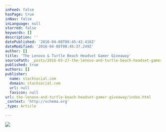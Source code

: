 ```yaml
---
inFeed: false
hasPage: true
inNav: false
inLanguage: null
starred: false
keywords: []
description: ''
datePublished: '2016-04-08T08:45:42.416Z'
dateModified: '2016-04-08T08:45:37.249Z'
author: []
title: 'The Lenovo & Turtle Beach Headset Gamer Giveaway'
sourcePath: _posts/2016-03-27-the-lenovo-and-turtle-beach-headset-gamer-giveaway.md
published: true
authors: []
publisher:
  name: stacksocial.com
  domain: stacksocial.com
  url: null
  favicon: null
url: the-lenovo-and-turtle-beach-headset-gamer-giveaway/index.html
_context: 'http://schema.org'
_type: Article

---
```

![](https://image-assets.stackcommerce.com/giveaways/106/images_medium.jpg)